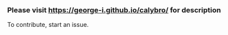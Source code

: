 ### Please visit https://george-i.github.io/calybro/ for description
To contribute, start an issue.
